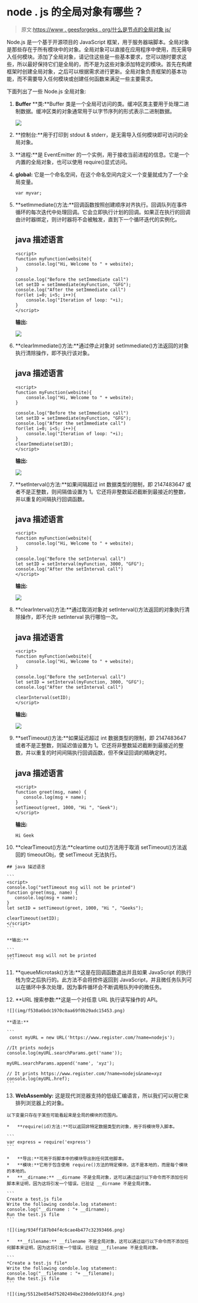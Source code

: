 # node . js 的全局对象有哪些？

> 原文:[https://www . geesforgeks . org/什么是节点的全局对象 js/](https://www.geeksforgeeks.org/what-are-the-global-objects-of-node-js/)

Node.js 是一个基于开源项目的 JavaScript 框架，用于服务器端脚本。全局对象是那些存在于所有模块中的对象。全局对象可以直接在应用程序中使用，而无需导入任何模块。添加了全局对象，请记住这些是一些基本要求，您可以随时要求这些，所以最好保持它们是全局的，而不是为这些对象添加特定的模块。首先在构建框架时创建全局对象，之后可以根据需求进行更新。全局对象负责框架的基本功能，而不需要导入任何模块或创建任何函数来满足一些主要需求。

下面列出了一些 Node.js 全局对象:

1.  **Buffer** **类:**Buffer 类是一个全局可访问的类。缓冲区类主要用于处理二进制数据。缓冲区类的对象通常用于以字节序列的形式表示二进制数据。

    ![](img/c47a56f1f7c8f301b7e1eec1fb0f2d30.png)

2.  **控制台:**用于打印到 stdout & stderr，是无需导入任何模块即可访问的全局对象。

3.  **进程:**是 EventEmitter 的一个实例，用于接收当前进程的信息。它是一个内置的全局对象，也可以使用 require()显式访问。

4.  **global:** 它是一个命名空间，在这个命名空间内定义一个变量就成为了一个全局变量。

    ```
    var myvar;
    ```

5.  **setImmediate()方法:**回调函数按照创建顺序对齐执行。回调队列在事件循环的每次迭代中处理回调。它会立即执行计划的回调。如果正在执行的回调由计时器绑定，则计时器将不会被触发，直到下一个循环迭代的实例化。

    ## java 描述语言

    ```
    <script>
    function myFunction(website){
        console.log("Hi, Welcome to " + website);
    }

    console.log("Before the setImmediate call")
    let setID = setImmediate(myFunction, "GFG");
    console.log("After the setImmediate call")
    for(let i=0; i<5; i++){
        console.log("Iteration of loop: "+i);
    }
    </script>
    ```

    **输出:**

    ![](img/9ea775070eacda8011dc2bc118a4ffd5.png)

6.  **clearImmediate()方法:**通过停止对象对 setImmediate()方法返回的对象执行清除操作，即不执行该对象。

    ## java 描述语言

    ```
    <script>
    function myFunction(website){
        console.log("Hi, Welcome to " + website);
    }

    console.log("Before the setImmediate call")
    let setID = setImmediate(myFunction, "GFG");
    console.log("After the setImmediate call")
    for(let i=0; i<5; i++){
        console.log("Iteration of loop: "+i);
    }
    clearImmediate(setID);
    </script>
    ```

    **输出:**

    ![](img/d72f0967fbf78b7871e3d15bd62421d2.png)

7.  **setInterval()方法:**如果间隔超过 int 数据类型的限制，即 2147483647 或者不是正整数，则间隔值设置为 1。它还将非整数延迟截断到最接近的整数，并以重复的间隔执行回调函数。

    ## java 描述语言

    ```
    <script>
    function myFunction(website){
        console.log("Hi, Welcome to " + website);
    }

    console.log("Before the setInterval call")
    let setID = setInterval(myFunction, 3000, "GFG");
    console.log("After the setInterval call")
    </script>
    ```

    **输出:**

    ![](img/9b133534d564ad381cbe0b7efb796976.png)

8.  **clearInterval()方法:**通过取消对象对 setInterval()方法返回的对象执行清除操作，即不允许 setInterval 执行哪怕一次。

    ## java 描述语言

    ```
    <script>
    function myFunction(website){
        console.log("Hi, Welcome to " + website);
    }

    console.log("Before the setInterval call")
    let setID = setInterval(myFunction, 3000, "GFG");
    console.log("After the setInterval call")

    clearInterval(setID);
    </script>
    ```

    **输出:**

    ![](img/af7672dc1f4cc38effc744f8f70efe76.png)

9.  **setTimeout()方法:**如果延迟超过 int 数据类型的限制，即 2147483647 或者不是正整数，则延迟值设置为 1。它还将非整数延迟截断到最接近的整数，并以重复的时间间隔执行回调函数，但不保证回调的精确定时。

    ## java 描述语言

    ```
    <script>
    function greet(msg, name) {  
       console.log(msg + name);
    }
    setTimeout(greet, 1000, "Hi ", "Geek");
    </script>
    ```

    **输出:**

    ```
    Hi Geek
    ```

10.  **clearTimeout()方法:**cleartime out()方法用于取消 setTimeout()方法返回的 timeoutObj，使 setTimeout 无法执行。

    ## java 描述语言

    ```
    <script>
    console.log("setTimeout msg will not be printed")
    function greet(msg, name) {  
       console.log(msg + name);
    }
    let setID = setTimeout(greet, 1000, "Hi ", "Geeks");

    clearTimeout(setID);
    </script>
    ```

    **输出:**

    ```
    setTimeout msg will not be printed
    ```

11.  **queueMicrotask()方法:**这是在回调函数退出并且如果 JavaScript 的执行栈为空之后执行的。此方法不会将控件返回到 JavaScript，并且微任务队列可以在循环中多次处理，因为事件循环会不断调用队列中的微任务。

12.  **URL 搜索参数:**这是一个对任意 URL 执行读写操作的 API。

    ![](img/f530a6bdc1970c0aa69f0b29adc15453.png)

    **语法:**

    ```
     const myURL = new URL('https://www.register.com/?name=nodejs');

    //It prints nodejs
    console.log(myURL.searchParams.get('name'));

    myURL.searchParams.append('name', 'xyz');

    // It prints https://www.register.com/?name=nodejs&name=xyz
    console.log(myURL.href);
    ```

13.  **WebAssembly:** 这是现代浏览器支持的低级汇编语言，所以我们可以用它来排列浏览器上的对象。

    以下变量只存在于某些可能看起来是全局的模块的范围内。

    *   **require(id)方法:**可以返回非特定数据类型的对象，用于将模块导入脚本。

    ```
    var express = require('express')
    ```

    *   **导出:**可用于将脚本中的模块导出到任何其他脚本。
    *   **模块:**它用于包含使用 require()方法的特定模块，这不是本地的，而是每个模块的本地的。
    *   **__dirname:** __dirname 不是全局对象，这可以通过运行以下命令而不添加任何脚本来证明，因为这将引发一个错误。已验证 __dirname 不是全局对象。

    ```
    Create a test.js file
    Write the following condole.log statement:  
    console.log("__dirname : "+ __dirname);
    Run the test.js file
    ```

    ![](img/934ff187b04f4c6cae4b477c32393466.png)

    *   **__filename:** __filename 不是全局对象，这可以通过运行以下命令而不添加任何脚本来证明，因为这将引发一个错误。已验证 __filename 不是全局对象。

    ```
    *Create a test.js file*
    Write the following condole.log statement:  
    console.log("__filename : "+ __filename);
    Run the test.js file
    ```

    ![](img/5512be854d75202494be230dde9183f4.png)